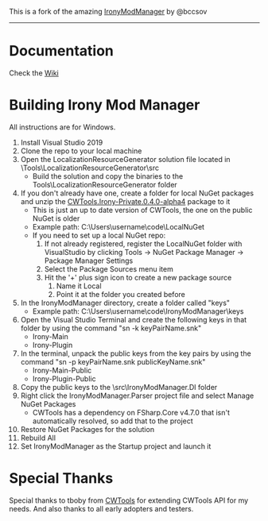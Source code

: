 This is a fork of the amazing [IronyModManager](https://github.com/bcssov/IronyModManager) by @bccsov

-----------------------------------------------------------------------------------------------------
# Documentation
Check the [Wiki](https://github.com/bcssov/IronyModManager/wiki)

# Building Irony Mod Manager
All instructions are for Windows.
1. Install Visual Studio 2019
1. Clone the repo to your local machine
1. Open the LocalizationResourceGenerator solution file located in \Tools\LocalizationResourceGenerator\src
    * Build the solution and copy the binaries to the Tools\LocalizationResourceGenerator folder
1. If you don't already have one, create a folder for local NuGet packages and unzip the [CWTools.Irony-Private.0.4.0-alpha4](https://github.com/bcssov/IronyModManager/files/6292686/CWTools.Irony-Private.0.4.0-alpha4.zip) package to it
    * This is just an up to date version of CWTools, the one on the public NuGet is older
    * Example path: C:\Users\username\code\LocalNuGet
    * If you need to set up a local NuGet repo:
        1. If not already registered, register the LocalNuGet folder with VisualStudio by clicking Tools -> NuGet Package Manager -> Package Manager Settings
        1. Select the Package Sources menu item
        1. Hit the '+' plus sign icon to create a new package source
            1. Name it Local
            1. Point it at the folder you created before
1. In the IronyModManager directory, create a folder called "keys"
    * Example path: C:\Users\username\code\IronyModManager\keys
1. Open the Visual Studio Terminal and create the following keys in that folder by using the command "sn -k keyPairName.snk"
    * Irony-Main
    * Irony-Plugin
1. In the terminal, unpack the public keys from the key pairs by using the command "sn -p keyPairName.snk publicKeyName.snk"
    * Irony-Main-Public
    * Irony-Plugin-Public
1. Copy the public keys to the \src\IronyModManager.DI folder
1. Right click the IronyModManager.Parser project file and select Manage NuGet Packages
    * CWTools has a dependency on FSharp.Core v4.7.0 that isn't automatically resolved, so add that to the project
1. Restore NuGet Packages for the solution
1. Rebuild All
1. Set IronyModManager as the Startup project and launch it

# Special Thanks
Special thanks to tboby from [CWTools](https://github.com/tboby/cwtools) for extending CWTools API for my needs. And also thanks to all early adopters and testers.
